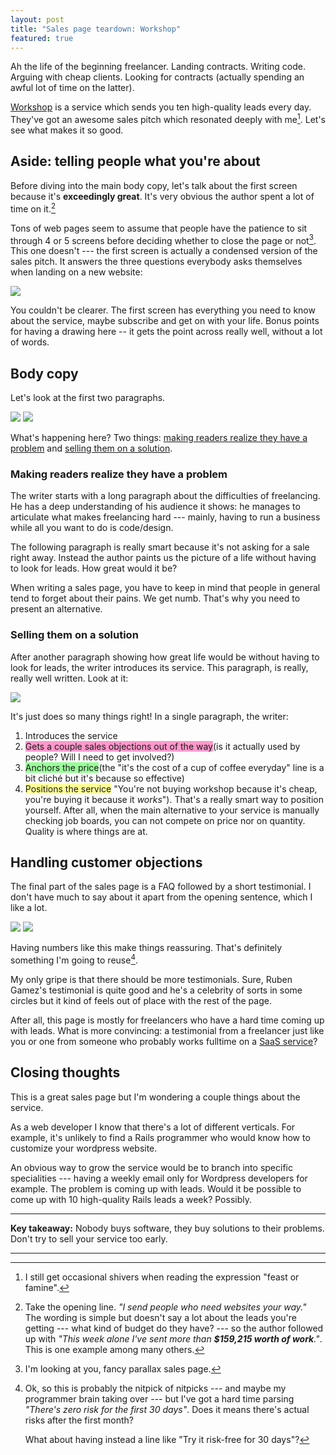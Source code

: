 ```yaml
---
layout: post
title: "Sales page teardown: Workshop"
featured: true
---
```


Ah the life of the beginning freelancer. Landing contracts. Writing code. Arguing with cheap clients. Looking for contracts (actually spending an awful lot of time on the latter).

[Workshop](http://letsworkshop.com/) is a service which sends you ten high-quality leads every day. They've got an awesome sales pitch which resonated deeply with me[^feast]. Let's see what makes it so good.

## Aside: telling people what you're about

Before diving into the main body copy, let's talk about the first screen because it's **exceedingly great**. 
It's very obvious the author spent a lot of time on it.[^firstline]

Tons of web pages seem to assume that people have the patience to sit through 4 or 5 screens before deciding whether to close the page or not[^parallax]. This one doesn't --- the first screen is actually a condensed version of the sales pitch. It answers the three questions everybody asks themselves when landing on a new website:

<img src="/images/workshop_teardown/1.png" class="img-responsive" /> 

You couldn't be clearer. The first screen has everything you need to know about the service, maybe subscribe and get on with your life. Bonus points for having a drawing here -- it gets the point across really well, without a lot of words.

## Body copy

Let's look at the first two paragraphs.

<img src="/images/workshop_teardown/2.png" class="img-responsive" />
<img src="/images/workshop_teardown/3.png" class="img-responsive" />

What's happening here? Two things: <a href="#problems">making readers realize they have a problem</a> and <a href="#selling">selling them on a solution</a>.

<h3 id="problems">Making readers realize they have a problem</h3>

The writer starts with a long paragraph about the difficulties of freelancing. He has a deep understanding of his audience it shows: he manages to articulate what makes freelancing hard --- mainly, having to run a business while all you want to do is code/design.

The following paragraph is really smart because it's not asking for a sale right away. Instead the author paints us the picture of a life without having to look for leads. How great would it be?

When writing a sales page, you have to keep in mind that people in general tend to forget about their pains. We get numb. That's why you need to present an alternative.

<h3 id="selling">Selling them on a solution</h3>

After another paragraph showing how great life would be without having to look for leads, the writer introduces its service. This paragraph, is really, really well written. Look at it:

<img src="/images/workshop_teardown/5.png" class="img-responsive" />


It's just does so many things right! In a single paragraph, the writer:

1. Introduces the service
2. <span style='background-color: #ff99cc'>Gets a couple sales objections out of the way</span>(is it actually used by people? Will I need to get involved?)
2. <span style='background-color: #99FF99;'>Anchors the price</span>(the "it's the cost of a cup of coffee everyday" line is a bit cliché but it's because so effective)
3. <span style='background-color: #ffff99'>Positions the service</span> "You're not buying workshop because it's cheap, you're buying it because it *works*").
     That's a really smart way to position yourself. After all, when the main alternative to your service is manually checking job boards, you can not compete on price nor on quantity. Quality is where things are at.

## Handling customer objections

The final part of the sales page is a FAQ followed by a short testimonial. I don't have much to say about it apart from the opening sentence, which I like a lot.

<img src="/images/workshop_teardown/7.png" class="img-responsive" />
<img src="/images/workshop_teardown/8.png" class="img-responsive" />

Having numbers like this make things reassuring. That's definitely something I'm going to reuse[^nitpick].

My only gripe is that there should be more testimonials. Sure, Ruben Gamez's testimonial is quite good and he's a celebrity of sorts in some circles but it kind of feels out of place with the rest of the page.

After all, this page is mostly for freelancers who have a hard time coming up with leads. What is more convincing: a testimonial from a freelancer just like you or one from someone who probably works fulltime on a [SaaS service](http://bidsketch.com)?

## Closing thoughts

This is a great sales page but I'm wondering a couple things about the service.

As a web developer I know that there's a lot of different verticals. For example, it's unlikely to find a Rails programmer who would know how to customize your wordpress website.

An obvious way to grow the service would be to branch into specific specialities --- having a weekly email only for Wordpress developers for example. The problem is coming up with leads. Would it be possible to come up with 10 high-quality Rails leads a week? Possibly.

<hr>

__Key takeaway:__ Nobody buys software, they buy solutions to their problems. Don't try to sell your service too early.

<hr>

[^parallax]: I'm looking at you, fancy parallax sales page.
[^sugarman]: That's the famous Sugarman quote "The purpose of the headline is to get the first sentence read. The purpose of the first sentence is to get the second sentence read." etc.
[^compulsive]:  I guess that's a good assumption with compulsive readers like me --- but don't believe that most people read every little line on their box of cereals during breakfast. 
[^feast]: I still get occasional shivers when reading the expression "feast or famine".
[^hoy]: Credits to [Amy Hoy](https://unicornfree.com/) for naming this. It's probably known as something else too.
[^testimonials]: Take a look at [Snappy](https://besnappy.com) to see a page that uses testimonials really well. I liked it so much I made a [teardown](/2015/01/06/sales-page-teardown-snappy/) of it.
[^firstline]: Take the opening line. _"I send people who need websites your way."_ <br>The wording is simple but doesn't say a lot about the leads you're getting --- what kind of budget do they have? --- so the author followed up with _"This week alone I've sent more than **$159,215 worth of work**."_. This is one example among many others.
[^nitpick]: Ok, so this is probably the nitpick of nitpicks --- and maybe my programmer brain taking over --- but I've got a hard time parsing _"There's zero risk for the first 30 days"_. Does it means there's actual risks after the first month?

    What about having instead a line like "Try it risk-free for 30 days"? 
